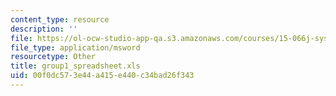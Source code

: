 ```yaml
---
content_type: resource
description: ''
file: https://ol-ocw-studio-app-qa.s3.amazonaws.com/courses/15-066j-system-optimization-and-analysis-for-manufacturing-summer-2003/00f0dc573e44a415e440c34bad26f343_group1_spreadsheet.xls
file_type: application/msword
resourcetype: Other
title: group1_spreadsheet.xls
uid: 00f0dc57-3e44-a415-e440-c34bad26f343
---
```

